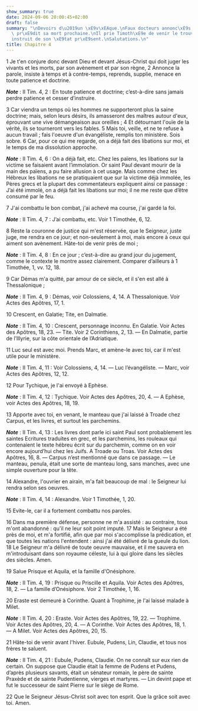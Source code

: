 ```yaml
---
show_summary: true
date: 2024-09-06 20:00:45+02:00
draft: false
summary: "\nDevoirs d\u2019un \xE9v\xEAque.\nFaux docteurs annonc\xE9s.\nSaint Paul\
  \ pr\xE9dit sa mort prochaine.\nIl prie Timoth\xE9e de venir le trouver, et l\u2019\
  instruit de son \xE9tat pr\xE9sent.\nSalutations.\n"
title: Chapitre 4
---
```





1 Je t'en conjure donc devant Dieu et devant Jésus-Christ qui doit juger les vivants et les morts, par son avènement et par son règne, 2 Annonce la parole, insiste à temps et à contre-temps, reprends, supplie, menace en toute patience et doctrine.

***Note*** :  II Tim. 4, 2 : En toute patience et doctrine; c’est-à-dire sans jamais perdre patience et cesser d’instruire.

3 Car viendra un temps où les hommes ne supporteront plus la saine doctrine; mais, selon leurs désirs, ils amasseront des maîtres autour d'eux, éprouvant une vive démangeaison aux oreilles ; 4 Et détournant l'ouïe de la vérité, ils se tourneront vers les fables. 5 Mais toi, veille, et ne te refuse à aucun travail ; fais l'oeuvre d'un évangéliste, remplis ton ministère. Sois sobre. 6 Car, pour ce qui me regarde, on a déjà fait des libations sur moi, et le temps de ma dissolution approche.

***Note*** :  II Tim. 4, 6 : On a déjà fait, etc. Chez les païens, les libations sur la victime se faisaient avant l’immolation. Or saint Paul devant mourir de la main des païens, a pu faire allusion à cet usage. Mais comme chez les Hébreux les libations ne se pratiquaient que sur la victime déjà immolée, les Pères grecs et la plupart des commentateurs expliquent ainsi ce passage : J’ai été immolé, on a déjà fait les libations sur moi; il ne me reste que d’être consumé par le feu.

7 J'ai combattu le bon combat, j'ai achevé ma course, j'ai gardé la foi.

***Note*** :  II Tim. 4, 7 : J’ai combattu, etc. Voir 1 Timothée, 6, 12.

8 Reste la couronne de justice qui m'est réservée, que le Seigneur, juste juge, me rendra en ce jour; et non-seulement à moi, mais encore à ceux qui aiment son avènement. Hâte-toi de venir près de moi ;

***Note*** :  II Tim. 4, 8 : En ce jour ; c’est-à-dire au grand jour du jugement, comme le contexte le montre assez clairement. Comparer d’ailleurs à 1 Timothée, 1, vv. 12, 18.


9 Car Démas m'a quitté, par amour de ce siècle, et il s'en est allé à Thessalonique ;

***Note*** :  II Tim. 4, 9 : Démas, voir Colossiens, 4, 14. A Thessalonique. Voir Actes des Apôtres, 17, 1.

10 Crescent, en Galatie; Tite, en Dalmatie.

***Note*** :  II Tim. 4, 10 : Crescent, personnage inconnu. En Galatie. Voir Actes des Apôtres, 18, 23. ― Tite. Voir 2 Corinthiens, 2, 13. ― En Dalmatie, partie de l’Illyrie, sur la côte orientale de l’Adriatique.

11 Luc seul est avec moi. Prends Marc, et amène-le avec toi, car il m'est utile pour le ministère.

***Note*** :  II Tim. 4, 11 : Voir Colossiens, 4, 14. ― Luc l’évangéliste. ― Marc, voir Actes des Apôtres, 12, 12.

12 Pour Tychique, je l'ai envoyé à Ephèse.

***Note*** :  II Tim. 4, 12 : Tychique. Voir Actes des Apôtres, 20, 4. ― A Ephèse, voir Actes des Apôtres, 18, 19.

13 Apporte avec toi, en venant, le manteau que j'ai laissé à Troade chez Carpus, et les livres, et surtout les parchemins.

***Note*** :  II Tim. 4, 13 : Les livres dont parle ici saint Paul sont probablement les saintes Ecritures traduites en grec, et les parchemins, les rouleaux qui contenaient le texte hébreu écrit sur du parchemin, comme on en voir encore aujourd’hui chez les Juifs. A Troade ou Troas. Voir Actes des Apôtres, 16, 8. ― Carpus n’est mentionné que dans ce passage. ― Le manteau, penula, était une sorte de manteau long, sans manches, avec une simple ouverture pour la tête.

14 Alexandre, l'ouvrier en airain, m'a fait beaucoup de mal : le Seigneur lui rendra selon ses oeuvres.

***Note*** :  II Tim. 4, 14 : Alexandre. Voir 1 Timothée, 1, 20.

15 Evite-le, car il a fortement combattu nos paroles.


16 Dans ma première défense, personne ne m'a assisté : au contraire, tous m'ont abandonné : qu'il ne leur soit point imputé. 17 Mais le Seigneur a été près de moi, et m'a fortifié, afin que par moi s'accomplisse la prédication, et que toutes les nations l'entendent : ainsi j'ai été délivré de la gueule du lion. 18 Le Seigneur m'a délivré de toute oeuvre mauvaise, et il me sauvera en m'introduisant dans son royaume céleste, lui à qui gloire dans les siècles des siècles. Amen.


19 Salue Prisque et Aquila, et la famille d'Onésiphore.

***Note*** :  II Tim. 4, 19 : Prisque ou Priscille et Aquila. Voir Actes des Apôtres, 18, 2. ― La famille d’Onésiphore. Voir 2 Timothée, 1, 16.

20 Eraste est demeuré à Corinthe. Quant à Trophime, je l'ai laissé malade à Milet.

***Note*** :  II Tim. 4, 20 : Eraste. Voir Actes des Apôtres, 19, 22. ― Trophime. Voir Actes des Apôtres, 20, 4. ― A Corinthe. Voir Actes des Apôtres, 18, 1. ― A Milet. Voir Actes des Apôtres, 20, 15.

21 Hâte-toi de venir avant l'hiver. Eubule, Pudens, Lin, Claudie, et tous nos frères te saluent.

***Note*** :  II Tim. 4, 21 : Eubule, Pudens, Claudie. On ne connaît sur eux rien de certain. On suppose que Claudie était la femme de Pudens et Pudens, d’après plusieurs savants, était un sénateur romain, le père de sainte Praxède et de sainte Pudentienne, vierges et martyres. ― Lin devint pape et fut le successeur de saint Pierre sur le siège de Rome.


22 Que le Seigneur Jésus-Christ soit avec ton esprit. Que la grâce soit avec toi. Amen.
